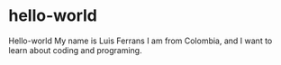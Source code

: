 # hello-world
Hello-world
My name is Luis Ferrans I am from Colombia, and I want to learn about coding and programing.
